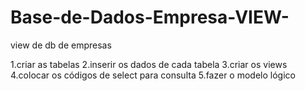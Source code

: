 # Base-de-Dados-Empresa-VIEW-
view de db de empresas


1.criar as tabelas
2.inserir os dados de cada tabela
3.criar os views 
4.colocar os códigos de select para consulta
5.fazer o modelo lógico
